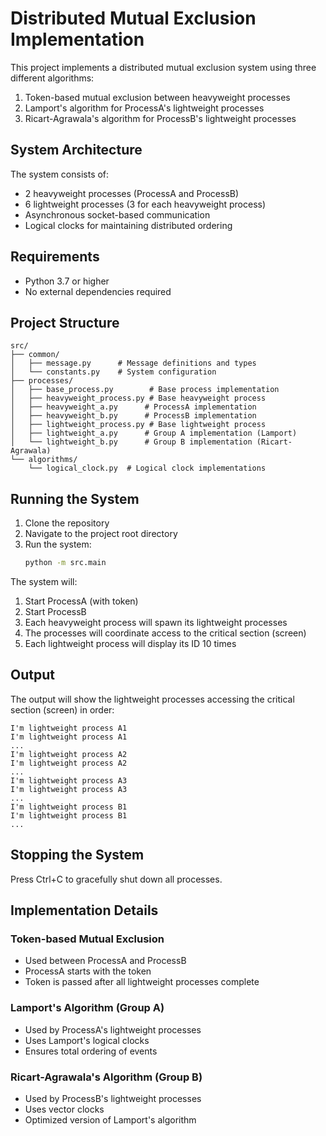 # Distributed Mutual Exclusion Implementation

This project implements a distributed mutual exclusion system using three different algorithms:
1. Token-based mutual exclusion between heavyweight processes
2. Lamport's algorithm for ProcessA's lightweight processes
3. Ricart-Agrawala's algorithm for ProcessB's lightweight processes

## System Architecture

The system consists of:
- 2 heavyweight processes (ProcessA and ProcessB)
- 6 lightweight processes (3 for each heavyweight process)
- Asynchronous socket-based communication
- Logical clocks for maintaining distributed ordering

## Requirements

- Python 3.7 or higher
- No external dependencies required

## Project Structure

```
src/
├── common/
│   ├── message.py      # Message definitions and types
│   └── constants.py    # System configuration
├── processes/
│   ├── base_process.py        # Base process implementation
│   ├── heavyweight_process.py # Base heavyweight process
│   ├── heavyweight_a.py      # ProcessA implementation
│   ├── heavyweight_b.py      # ProcessB implementation
│   ├── lightweight_process.py # Base lightweight process
│   ├── lightweight_a.py      # Group A implementation (Lamport)
│   └── lightweight_b.py      # Group B implementation (Ricart-Agrawala)
└── algorithms/
    └── logical_clock.py  # Logical clock implementations
```

## Running the System

1. Clone the repository
2. Navigate to the project root directory
3. Run the system:
   ```bash
   python -m src.main
   ```

The system will:
1. Start ProcessA (with token)
2. Start ProcessB
3. Each heavyweight process will spawn its lightweight processes
4. The processes will coordinate access to the critical section (screen)
5. Each lightweight process will display its ID 10 times

## Output

The output will show the lightweight processes accessing the critical section (screen) in order:
```
I'm lightweight process A1
I'm lightweight process A1
...
I'm lightweight process A2
I'm lightweight process A2
...
I'm lightweight process A3
I'm lightweight process A3
...
I'm lightweight process B1
I'm lightweight process B1
...
```

## Stopping the System

Press Ctrl+C to gracefully shut down all processes.

## Implementation Details

### Token-based Mutual Exclusion
- Used between ProcessA and ProcessB
- ProcessA starts with the token
- Token is passed after all lightweight processes complete

### Lamport's Algorithm (Group A)
- Used by ProcessA's lightweight processes
- Uses Lamport's logical clocks
- Ensures total ordering of events

### Ricart-Agrawala's Algorithm (Group B)
- Used by ProcessB's lightweight processes
- Uses vector clocks
- Optimized version of Lamport's algorithm